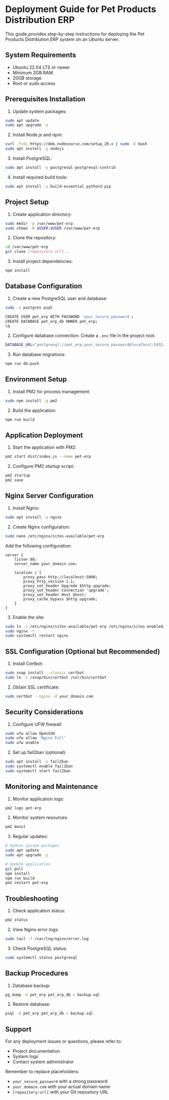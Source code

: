 # Deployment Guide for Pet Products Distribution ERP

This guide provides step-by-step instructions for deploying the Pet Products Distribution ERP system on an Ubuntu server.

## System Requirements

- Ubuntu 22.04 LTS or newer
- Minimum 2GB RAM
- 20GB storage
- Root or sudo access

## Prerequisites Installation

1. Update system packages:
```bash
sudo apt update
sudo apt upgrade -y
```

2. Install Node.js and npm:
```bash
curl -fsSL https://deb.nodesource.com/setup_20.x | sudo -E bash -
sudo apt install -y nodejs
```

3. Install PostgreSQL:
```bash
sudo apt install -y postgresql postgresql-contrib
```

4. Install required build tools:
```bash
sudo apt install -y build-essential python3-pip
```

## Project Setup

1. Create application directory:
```bash
sudo mkdir -p /var/www/pet-erp
sudo chown -R $USER:$USER /var/www/pet-erp
```

2. Clone the repository:
```bash
cd /var/www/pet-erp
git clone [repository-url] .
```

3. Install project dependencies:
```bash
npm install
```

## Database Configuration

1. Create a new PostgreSQL user and database:
```bash
sudo -u postgres psql

CREATE USER pet_erp WITH PASSWORD 'your_secure_password';
CREATE DATABASE pet_erp_db OWNER pet_erp;
\q
```

2. Configure database connection:
Create a `.env` file in the project root:
```bash
DATABASE_URL="postgresql://pet_erp:your_secure_password@localhost:5432/pet_erp_db"
```

3. Run database migrations:
```bash
npm run db:push
```

## Environment Setup

1. Install PM2 for process management:
```bash
sudo npm install -g pm2
```

2. Build the application:
```bash
npm run build
```

## Application Deployment

1. Start the application with PM2:
```bash
pm2 start dist/index.js --name pet-erp
```

2. Configure PM2 startup script:
```bash
pm2 startup
pm2 save
```

## Nginx Server Configuration

1. Install Nginx:
```bash
sudo apt install -y nginx
```

2. Create Nginx configuration:
```bash
sudo nano /etc/nginx/sites-available/pet-erp
```

Add the following configuration:
```nginx
server {
    listen 80;
    server_name your_domain.com;

    location / {
        proxy_pass http://localhost:5000;
        proxy_http_version 1.1;
        proxy_set_header Upgrade $http_upgrade;
        proxy_set_header Connection 'upgrade';
        proxy_set_header Host $host;
        proxy_cache_bypass $http_upgrade;
    }
}
```

3. Enable the site:
```bash
sudo ln -s /etc/nginx/sites-available/pet-erp /etc/nginx/sites-enabled/
sudo nginx -t
sudo systemctl restart nginx
```

## SSL Configuration (Optional but Recommended)

1. Install Certbot:
```bash
sudo snap install --classic certbot
sudo ln -s /snap/bin/certbot /usr/bin/certbot
```

2. Obtain SSL certificate:
```bash
sudo certbot --nginx -d your_domain.com
```

## Security Considerations

1. Configure UFW firewall:
```bash
sudo ufw allow OpenSSH
sudo ufw allow 'Nginx Full'
sudo ufw enable
```

2. Set up fail2ban (optional):
```bash
sudo apt install -y fail2ban
sudo systemctl enable fail2ban
sudo systemctl start fail2ban
```

## Monitoring and Maintenance

1. Monitor application logs:
```bash
pm2 logs pet-erp
```

2. Monitor system resources:
```bash
pm2 monit
```

3. Regular updates:
```bash
# Update system packages
sudo apt update
sudo apt upgrade -y

# Update application
git pull
npm install
npm run build
pm2 restart pet-erp
```

## Troubleshooting

1. Check application status:
```bash
pm2 status
```

2. View Nginx error logs:
```bash
sudo tail -f /var/log/nginx/error.log
```

3. Check PostgreSQL status:
```bash
sudo systemctl status postgresql
```

## Backup Procedures

1. Database backup:
```bash
pg_dump -U pet_erp pet_erp_db > backup.sql
```

2. Restore database:
```bash
psql -U pet_erp pet_erp_db < backup.sql
```

## Support

For any deployment issues or questions, please refer to:
- Project documentation
- System logs
- Contact system administrator

Remember to replace placeholders:
- `your_secure_password` with a strong password
- `your_domain.com` with your actual domain name
- `[repository-url]` with your Git repository URL
